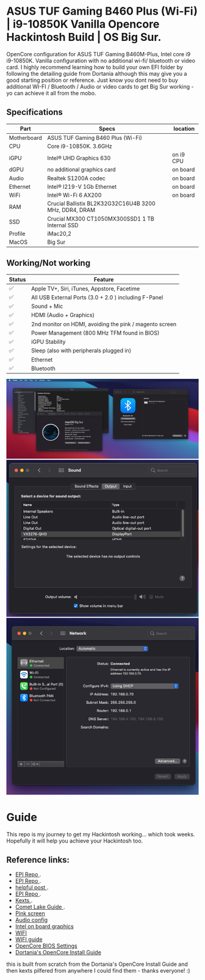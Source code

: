 



# ASUS TUF Gaming B460 Plus (Wi-Fi) | i9-10850K Vanilla Opencore Hackintosh Build | OS Big Sur.
OpenCore configuration for ASUS TUF Gaming B460M-Plus, Intel core i9 i9-10850K. Vanilla configuration with no additional wi-fi/ bluetooth or video card.
I highly recommend learning how to build your own EFI folder by following the detailing guide from Dortania although this may give you a good starting position or reference. 
Just know you dont need to buy additional WI-FI / Bluetooth / Audio or video cards to get Big Sur working - yo can achieve it all from the mobo.


## Specifications

| Part   | Specs | location |
| ------------- |-------------|-------------|
| Motherboard | ASUS TUF Gaming B460 Plus (Wi-Fi)| |
| CPU      | Core i9-10850K. 3.6GHz    | |
| iGPU      | Intel® UHD Graphics 630     | on i9 CPU |
| dGPU      | no additional graphics card     | on board |
| Audio      | Realtek S1200A codec     | on board |
| Ethernet      | Intel® I219-V 1Gb Ethernet | on board |
| WiFi      | Intel® Wi-Fi 6 AX200     | on board |
| RAM      | Crucial Ballistix BL2K32G32C16U4B 3200 MHz, DDR4, DRAM |
| SSD | Crucial MX300 CT1050MX300SSD1 1 TB Internal SSD |
| Profile |  iMac20,2 |
| MacOS | Big Sur|


## Working/Not working
| Status   | Feature  |
| ------------- |-------------|
| ✅ | Apple TV+, Siri, iTunes, Appstore, Facetime |
|✅  | All USB External Ports (3.0 + 2.0 ) including F-Panel | 
|✅  | Sound + Mic |
|✅  | HDMI (Audio + Graphics) |
|✅  | 2nd monitor on HDMI, avoiding the pink / magento screen |
|✅  | Power Management (800 MHz TFM found in BIOS) |
|✅  | iGPU Stability | 
|✅  | Sleep (also with peripherals plugged in) |
|✅  | Ethernet |
|✅  | Bluetooth |


![Audio](/images/main.png "Audio")
![Audio](/images/audio-by-displayport.png "Audio")
![Audio](/images/wifi.png "Audio")


# Guide
This repo is my journey to get my Hackintosh working... which took weeks. Hopefully it will help you achieve your Hackintosh too. 

## Reference links:
- [EPI Repo ](https://github.com/akarsh1995/ASUS-TUF-Gaming-B460-Plus-i5-10400-Opencore-Hackintosh-Build).
- [EPI Repo ](https://github.com/sutsurup/MSI-Hackintosh-Build).
- [helpful post ](https://www.tonymacx86.com/threads/success-i5-10400-tuf-b460m-gaming-plus-rx5700-opencore.299418/).
- [EPI Repo ](https://github.com/Pai2Chen/OpenCore-Asus-TUF-B450M-Plus-Gaming/).
- [Kexts ](https://kext.me//).
- [Comet Lake Guide ](https://dortania.github.io/OpenCore-Install-Guide/config.plist/comet-lake.html#starting-point).
- [Pink screen](https://www.reddit.com/r/hackintosh/comments/hjyk5j/how_to_fix_pink_screen_hmdi/)
- [Audio config](https://github.com/acidanthera/AppleALC/wiki/Supported-codecs)
- [Intel on board graphics](https://github.com/acidanthera/WhateverGreen/blob/master/Manual/FAQ.IntelHD.en.md)
- [WIFI](https://openintelwireless.github.io/itlwm/Compat.html#mvm-gen-1-iwm)
- [WIFI guide](https://www.youtube.com/watch?v=eqxOEvil2hA)
- [OpenCore BIOS Settings](https://dortania.github.io/OpenCore-Install-Guide/config.plist/comet-lake.html#cleaning-up)
- [Dortania's OpenCore Install Guide](https://dortania.github.io/OpenCore-Install-Guide/)


this is built from scratch from the Dortania's OpenCore Install Guide and then kexts pilfered from anywhere I could find them - thanks everyone! :)

